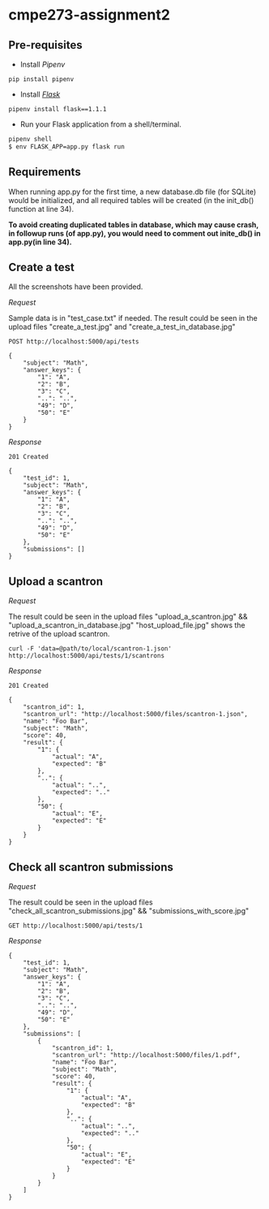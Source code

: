 # cmpe273-assignment2

## Pre-requisites

* Install _Pipenv_

```
pip install pipenv
```

* Install _[Flask](https://palletsprojects.com/p/flask/)_

```
pipenv install flask==1.1.1
```

* Run your Flask application from a shell/terminal.

```sh
pipenv shell
$ env FLASK_APP=app.py flask run
```
## Requirements
When running app.py for the first time, a new database.db file (for SQLite) would be initialized, and all required tables will be created (in the init_db() function at line 34).

**To avoid creating duplicated tables in database, which may cause crash, in followup runs (of app.py), you would need to comment out inite_db() in app.py(in line 34).**

## Create a test

All the screenshots have been provided.

*Request*

Sample data is in "test_case.txt" if needed.
The result could be seen in the upload files "create_a_test.jpg" and "create_a_test_in_database.jpg"

```
POST http://localhost:5000/api/tests

{
    "subject": "Math",
    "answer_keys": {
        "1": "A",
        "2": "B",
        "3": "C",
        "..": "..",
        "49": "D",
        "50": "E"
    }
}
```

*Response*

```
201 Created

{
    "test_id": 1,
    "subject": "Math",
    "answer_keys": {
        "1": "A",
        "2": "B",
        "3": "C",
        "..": "..",
        "49": "D",
        "50": "E"
    },
    "submissions": [] 
}

```

## Upload a scantron
*Request*

The result could be seen in the upload files "upload_a_scantron.jpg" && "upload_a_scantron_in_database.jpg" 
"host_upload_file.jpg" shows the retrive of the upload scantron. 

```
curl -F 'data=@path/to/local/scantron-1.json' http://localhost:5000/api/tests/1/scantrons
```
*Response*


```
201 Created

{
    "scantron_id": 1,
    "scantron_url": "http://localhost:5000/files/scantron-1.json",
    "name": "Foo Bar",
    "subject": "Math",
    "score": 40,
    "result": {
        "1": {
            "actual": "A",
            "expected": "B"
        },
        "..": {
            "actual": "..",
            "expected": ".."
        },
        "50": {
            "actual": "E",
            "expected": "E"
        }
    }
}
```

## Check all scantron submissions
*Request*

The result could be seen in the upload files "check_all_scantron_submissions.jpg" && "submissions_with_score.jpg"

```
GET http://localhost:5000/api/tests/1
```
*Response*
```
{
    "test_id": 1,
    "subject": "Math",
    "answer_keys": {
        "1": "A",
        "2": "B",
        "3": "C",
        "..": "..",
        "49": "D",
        "50": "E"
    },
    "submissions": [
        {
            "scantron_id": 1,
            "scantron_url": "http://localhost:5000/files/1.pdf",
            "name": "Foo Bar",
            "subject": "Math",
            "score": 40,
            "result": {
                "1": {
                    "actual": "A",
                    "expected": "B"
                },
                "..": {
                    "actual": "..",
                    "expected": ".."
                },
                "50": {
                    "actual": "E",
                    "expected": "E"
                }
            }
        }
    ] 
}
